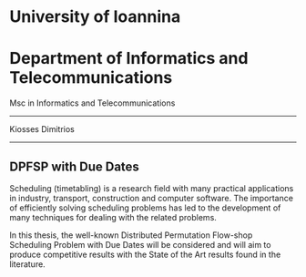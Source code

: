 University of Ioannina
=========================================================================================
Department of Informatics and Telecommunications
=========================================================================================
Msc in Informatics and Telecommunications
*****************************************************************************************
Kiosses Dimitrios
*****************************************************************************************
DPFSP with Due Dates
------------------------------------------------------------------------------------------
Scheduling (timetabling) is a research field with many practical applications in industry, transport, construction and computer software. The importance of efficiently solving scheduling problems has led to the development of many techniques for dealing with the related problems.

In this thesis, the well-known Distributed Permutation Flow-shop Scheduling Problem with Due Dates will be considered and will aim to produce competitive results with the State of the Art results found in the literature.
